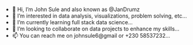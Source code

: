 - 👋 Hi, I’m John Sule and also known as @JanDrumz
- 👀 I’m interested in data analysis, visualizations, problem solving, etc...
- 🌱 I’m currently learning full stack data science...
- 💞️ I’m looking to collaborate on data projects to enhance my skills...
- 📫 You can reach me on johnsule6@gmail or +230 58537232...

<!---
JanDrumz/JanDrumz is a ✨ special ✨ repository because its `README.md` (this file) appears on your GitHub profile.
You can click the Preview link to take a look at your changes.
--->
